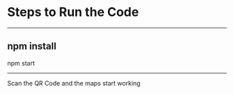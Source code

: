 # Steps to Run the Code
---
npm install
---
npm start

---
Scan the QR Code and the maps start working
